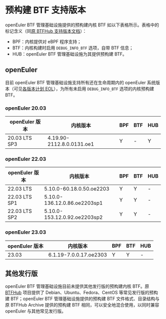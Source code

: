 # 预构建 BTF 支持版本

openEuler BTF 管理基础设施提供的预构建内核 BTF 如以下表格所示。表格中的标记含义（同[原 BTFHub 支持版本文档](https://github.com/aquasecurity/btfhub/blob/main/docs/supported-distros.md)）：

- BPF：内核提供对 eBPF 程序支持；
- BTF：内核构建时启用 `DEBUG_INFO_BTF` 选项，自带 BTF 信息；
- HUB：openEuler BTF 管理基础设施为其提供预构建 BTF。

## openEuler

目前 openEuler BTF 管理基础设施支持所有还在生命周期内的 openEuler 系统版本（可见[各版本计划 EOL](https://www.openeuler.org/zh/download/archive/)），为所有未启用 `DEBUG_INFO_BTF` 选项的内核预构建 BTF。

### openEuler 20.03

| openEuler 版本 | 内核版本 | BPF | BTF | HUB |
| ------------- | ------- | --- | --- | --- |
| 20.03 LTS SP3 | 4.19.90-2112.8.0.0131.oe1 | Y | - | Y |

### openEuler 22.03

| openEuler 版本 | 内核版本 | BPF | BTF | HUB |
| ------------- | ------- | --- | --- | --- |
| 22.03 LTS | 5.10.0-60.18.0.50.oe2203 | Y | Y | - |
| 22.03 LTS SP1 | 5.10.0-136.12.0.86.oe2203sp1 | Y | Y | - |
| 22.03 LTS SP2 | 5.10.0-153.12.0.92.oe2203sp2 | Y | Y | - |

### openEuler 23.03

| openEuler 版本 | 内核版本 | BPF | BTF | HUB |
| ------------- | ------- | --- | --- | --- |
| 23.03 | 6.1.19-7.0.0.17.oe2303 | Y | Y | - |

## 其他发行版

openEuler BTF 管理基础设施目前未提供其他发行版的预构建内核 BTF。原 [BTFHub](https://github.com/aquasecurity/btfhub) 项目提供了 Debian、Ubuntu、Fedora、CentOS 等常见发行版的预构建 BTF；openEuler BTF 管理基础设施提供的预构建 BTF 文件格式、目录结构与原 BTFHub Archive 提供的预构建 BTF 相同，可以安全地混合使用，以同时兼容 openEuler 与其他常见发行版。

